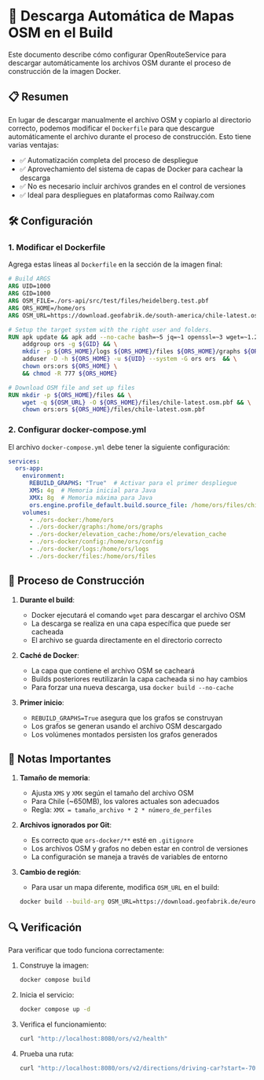 # 🔄 Descarga Automática de Mapas OSM en el Build

Este documento describe cómo configurar OpenRouteService para descargar automáticamente los archivos OSM durante el proceso de construcción de la imagen Docker.

## 📋 Resumen

En lugar de descargar manualmente el archivo OSM y copiarlo al directorio correcto, podemos modificar el `Dockerfile` para que descargue automáticamente el archivo durante el proceso de construcción. Esto tiene varias ventajas:

- ✅ Automatización completa del proceso de despliegue
- ✅ Aprovechamiento del sistema de capas de Docker para cachear la descarga
- ✅ No es necesario incluir archivos grandes en el control de versiones
- ✅ Ideal para despliegues en plataformas como Railway.com

## 🛠️ Configuración

### 1. Modificar el Dockerfile

Agrega estas líneas al `Dockerfile` en la sección de la imagen final:

```dockerfile
# Build ARGS
ARG UID=1000
ARG GID=1000
ARG OSM_FILE=./ors-api/src/test/files/heidelberg.test.pbf
ARG ORS_HOME=/home/ors
ARG OSM_URL=https://download.geofabrik.de/south-america/chile-latest.osm.pbf  # URL del mapa a descargar

# Setup the target system with the right user and folders.
RUN apk update && apk add --no-cache bash=~5 jq=~1 openssl=~3 wget=~1.21 && \
    addgroup ors -g ${GID} && \
    mkdir -p ${ORS_HOME}/logs ${ORS_HOME}/files ${ORS_HOME}/graphs ${ORS_HOME}/elevation_cache  && \
    adduser -D -h ${ORS_HOME} -u ${UID} --system -G ors ors  && \
    chown ors:ors ${ORS_HOME} \
    && chmod -R 777 ${ORS_HOME}

# Download OSM file and set up files
RUN mkdir -p ${ORS_HOME}/files && \
    wget -q ${OSM_URL} -O ${ORS_HOME}/files/chile-latest.osm.pbf && \
    chown ors:ors ${ORS_HOME}/files/chile-latest.osm.pbf
```

### 2. Configurar docker-compose.yml

El archivo `docker-compose.yml` debe tener la siguiente configuración:

```yaml
services:
  ors-app:
    environment:
      REBUILD_GRAPHS: "True"  # Activar para el primer despliegue
      XMS: 4g  # Memoria inicial para Java
      XMX: 8g  # Memoria máxima para Java
      ors.engine.profile_default.build.source_file: /home/ors/files/chile-latest.osm.pbf
    volumes:
      - ./ors-docker:/home/ors
      - ./ors-docker/graphs:/home/ors/graphs
      - ./ors-docker/elevation_cache:/home/ors/elevation_cache
      - ./ors-docker/config:/home/ors/config
      - ./ors-docker/logs:/home/ors/logs
      - ./ors-docker/files:/home/ors/files
```

## 🚀 Proceso de Construcción

1. **Durante el build**:
   - Docker ejecutará el comando `wget` para descargar el archivo OSM
   - La descarga se realiza en una capa específica que puede ser cacheada
   - El archivo se guarda directamente en el directorio correcto

2. **Caché de Docker**:
   - La capa que contiene el archivo OSM se cacheará
   - Builds posteriores reutilizarán la capa cacheada si no hay cambios
   - Para forzar una nueva descarga, usa `docker build --no-cache`

3. **Primer inicio**:
   - `REBUILD_GRAPHS=True` asegura que los grafos se construyan
   - Los grafos se generan usando el archivo OSM descargado
   - Los volúmenes montados persisten los grafos generados

## 📝 Notas Importantes

1. **Tamaño de memoria**:
   - Ajusta `XMS` y `XMX` según el tamaño del archivo OSM
   - Para Chile (~650MB), los valores actuales son adecuados
   - Regla: `XMX = tamaño_archivo * 2 * número_de_perfiles`

2. **Archivos ignorados por Git**:
   - Es correcto que `ors-docker/**` esté en `.gitignore`
   - Los archivos OSM y grafos no deben estar en control de versiones
   - La configuración se maneja a través de variables de entorno

3. **Cambio de región**:
   - Para usar un mapa diferente, modifica `OSM_URL` en el build:
   ```bash
   docker build --build-arg OSM_URL=https://download.geofabrik.de/europe/spain-latest.osm.pbf -t ors:spain .
   ```

## 🔍 Verificación

Para verificar que todo funciona correctamente:

1. Construye la imagen:
   ```bash
   docker compose build
   ```

2. Inicia el servicio:
   ```bash
   docker compose up -d
   ```

3. Verifica el funcionamiento:
   ```bash
   curl "http://localhost:8080/ors/v2/health"
   ```

4. Prueba una ruta:
   ```bash
   curl "http://localhost:8080/ors/v2/directions/driving-car?start=-70.6483,-33.4569&end=-70.6683,-33.4490"
